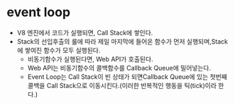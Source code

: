 # event loop

- V8 엔진에서 코드가 실행되면, Call Stack에 쌓인다.
- Stack의 선입후출의 룰에 따라 제일 마지막에 들어온 함수가 먼저 실행되며,Stack에 쌓여진 함수가 모두 실행된다.
  - 비동기함수가 실행된다면, Web API가 호출된다.
  - Web API는 비동기함수의 콜백함수를 Callback Queue에 밀어넣는다.
  - Event Loop는 Call Stack이 빈 상태가 되면Callback Queue에 있는 첫번째 콜백을 Call Stack으로 이동시킨다.(이러한 반복적인 행동을 틱(tick)이라 한다.)
